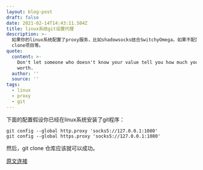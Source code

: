 ```yaml
---
layout: blog-post
draft: false
date: 2021-02-14T14:43:11.504Z
title: linux系统git设置代理
description: >-
  如果你的linux系统配置了proxy服务，比如shadowsocks结合SwitchyOmega，如果不配置git代理，你很有可能不能正常的使用github。比如，在终端无法ping通github、不能git
  clone项目等。
quote:
  content: >-
    Don't let someone who doesn't know your value tell you how much you're
    worth.
  author: ''
  source: ''
tags:
  - linux
  - proxy
  - git
---
```

下面的配置假设你已经在linux系统安装了git程序：

```
git config --global http.proxy 'socks5://127.0.0.1:1080'
git config --global https.proxy 'socks5://127.0.0.1:1080'
```

然后，git clone 仓库应该就可以成功。

[原文连接](https://gist.github.com/laispace/666dd7b27e9116faece6)